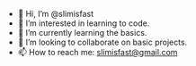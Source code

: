 - 👋 Hi, I’m @slimisfast
- 👀 I’m interested in learning to code.
- 🌱 I’m currently learning the basics.
- 💞️ I’m looking to collaborate on basic projects.
- 📫 How to reach me: slimisfast@gmail.com

<!---
slimisfast/slimisfast is a ✨ special ✨ repository because its `README.md` (this file) appears on your GitHub profile.
You can click the Preview link to take a look at your changes.
--->
